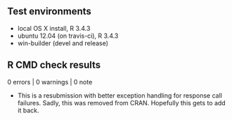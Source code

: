 ## Test environments
* local OS X install, R 3.4.3
* ubuntu 12.04 (on travis-ci), R 3.4.3
* win-builder (devel and release)

## R CMD check results

0 errors | 0 warnings | 0 note

* This is a resubmission with better exception handling for response call failures. Sadly, this was removed from CRAN. Hopefully this gets to add it back. 